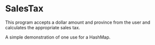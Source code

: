 # SalesTax
This program accepts a dollar amount and province from the user and calculates the appropriate sales tax. 

A simple demonstration of one use for a HashMap. 

